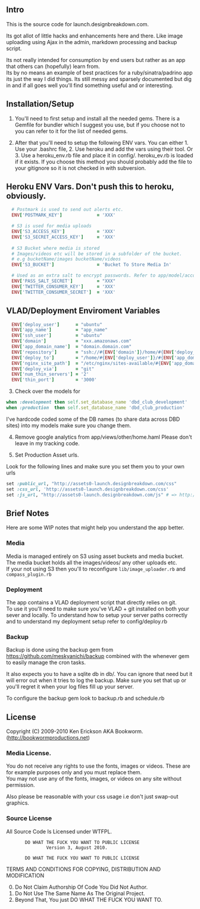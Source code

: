 ## Intro

This is the source code for launch.designbreakdown.com.   

Its got allot of little hacks and enhancements here and there. 
Like image uploading using Ajax in the admin, markdown processing and backup script.

Its not really intended for consumption by end users but rather as an app that others can (hopefully) learn from.   
Its by no means an example of best practices for a ruby/sinatra/padrino app its just the way I did things.
Its still messy and sparsely documented but dig in and if all goes well you'll find something useful and or interesting. 

## Installation/Setup

1. You'll need to first setup and install all the needed gems. 
  There is a Gemfile for bundler which I suggest you use, but if you choose not to you can refer to it for the list of needed gems.

2. After that you'll need to setup the following ENV vars.
  You can either 1. Use your .bashrc file, 2. Use heroku and add the vars using their tool.
  Or 3. Use a heroku_env.rb file and place it in config/. heroku_ev.rb is loaded if it exists. 
  If you choose this method you should probably add the file to your gitignore so it is not checked in with subversion.


  ## Heroku ENV Vars. Don't push this to heroku, obviously. 
  ```ruby     
    # Postmark is used to send out alerts etc.
    ENV['POSTMARK_KEY']             = 'XXX'
  
    # S3 is used for media uploads
    ENV['S3_ACCESS_KEY']            = 'XXX'
    ENV['S3_SECRET_ACCESS_KEY']     = 'XXX'   
      
    # S3 Bucket where media is stored   
    # Images/videos etc will be stored in a subfolder of the bucket.
    # e.g bucketName/images bucketName/videos 
    ENV['S3_BUCKET']                = 'Bucket To Store Media In'
  
    # Used as an extra salt to encrypt passwords. Refer to app/model/account.rb
    ENV['PASS_SALT_SECRET']         = "XXX"  
    ENV['TWITTER_CONSUMER_KEY']     = 'XXX'   
    ENV['TWITTER_CONSUMER_SECRET']  = 'XXX' 
  ```

  ## VLAD/Deployment Enviroment Variables
  ```ruby
    ENV['deploy_user']      = "ubuntu"
    ENV['app_name']         = "app_name" 
    ENV['ssh_user']         = "ubuntu" 
    ENV['domain']           = "xxx.amazonaws.com" 
    ENV['app_domain_name']  = "domain.domain.com"
    ENV['repository']       = "ssh://#{ENV['domain']}/home/#{ENV['deploy_user']}/repos/#{ENV['app_name']}.git"
    ENV['deploy_to']        = "/home/#{ENV['deploy_user']}/#{ENV['app_domain_name']}/#{ENV['app_name']}"     
    ENV['nginx_site_path']  = "/etc/nginx/sites-available/#{ENV['app_domain_name']}"
    ENV['deploy_via']       = "git"    
    ENV['num_thin_servers'] = '2' 
    ENV['thin_port']        = '3000'  
  ```  

3. Check over the models for 
  ```ruby
  when :development then self.set_database_name 'dbd_club_development'
  when :production  then self.set_database_name 'dbd_club_production'     
  ```    
  I've hardcode coded some of the DB names (to share data across DBD sites) into my models make sure you change them.       

4. Remove google analytics from app/views/other/home.haml
  Please don't leave in my tracking code.     
  
5. Set Production Asset urls.

  Look for the following lines and make sure you set them you to your own urls
  ```ruby
  set :public_url, "http://assets0-launch.designbreakdown.com/css"       
  set :css_url, 'http://assets0-launch.designbreakdown.com/css'
  set :js_url, "http://assets0-launch.designbreakdown.com/js" # => http://site.com/js        
  ```
  
## Brief Notes  

Here are some WIP notes that might help you understand the app better.     

### Media            

Media is managed entirely on S3 using asset buckets and media bucket. 
The media bucket holds all the images/videos/ any other uploads etc.  
If your not using S3 then you'll to reconfigure
`lib/image_uploader.rb`
and           
`compass_plugin.rb`

### Deployment                       

The app contains a VLAD deployment script that directly relies on git.   
To use it you'll need to make sure you've VLAD + git installed on both your sever and locally.
To understand how to setup your server paths correctly and to understand my deployment setup refer to config/deploy.rb

### Backup

Backup is done using the backup gem from https://github.com/meskyanichi/backup combined with the whenever gem to easily manage the cron tasks.

It also expects you to have a sqlite db in db/.
You can ignore that need but it will error out when it tries to log the backup.
Make sure you set that up or you'll regret it when your log files fill up your server.   

To configure the backup gem look to backup.rb and schedule.rb

## License

Copyright (C) 2009-2010 Ken Erickson AKA Bookworm. (http://bookwormproductions.net)

### Media License.    
 
You do not receive any rights to use the fonts, images or videos. 
These are for example purposes only and you must replace them.    
You may not use any of the fonts, images, or videos on any site without permission. 

Also please be reasonable with your css usage i.e don't just swap-out graphics.

### Source License
All Source Code Is Licensed under WTFPL.

           DO WHAT THE FUCK YOU WANT TO PUBLIC LICENSE
                   Version 3, August 2010. 
 
           DO WHAT THE FUCK YOU WANT TO PUBLIC LICENSE
  TERMS AND CONDITIONS FOR COPYING, DISTRIBUTION AND MODIFICATION
 
  0. Do Not Claim Authorship Of Code You Did Not Author.
  1. Do Not Use The Same Name As The Original Project.
  2. Beyond That, You just DO WHAT THE FUCK YOU WANT TO.